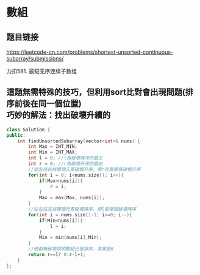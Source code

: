 # 數組

## 题目链接

https://leetcode-cn.com/problems/shortest-unsorted-continuous-subarray/submissions/

力扣581. 最短无序连续子数组

這題無需特殊的技巧，但利用sort比對會出現問題(排序前後在同一個位置)   
巧妙的解法：找出破壞升續的
---------------------------------------

```cpp
class Solution {
public:
    int findUnsortedSubarray(vector<int>& nums) {
        int Max = INT_MIN;
        int Min = INT_MAX;
        int l = 0; //l為破壞降序的最左
        int r = 0; //r為破壞升序的最右
        //從左往右找哪個元素破壞升序，用r存取哪個破壞升序
        for(int i = 0; i<nums.size(); i++){ 
            if(Max>nums[i]){
                r = i;
            }
            Max = max(Max, nums[i]);
        }
        //從右往左找哪個元素破壞降序，用l取哪個破壞降序
        for(int i = nums.size()-1; i>=0; i--){
            if(Min<nums[i]){
                l = i;
            }
            Min = min(nums[i],Min);
        }
        //若都無破壞說明數組已被排序，答案是0
        return r==l? 0:r-l+1;
    }
};
```
